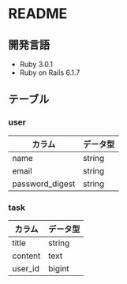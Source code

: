 # README

## 開発言語
- Ruby 3.0.1
- Ruby on Rails 6.1.7

## テーブル
### user
| カラム | データ型 |
| ---- | ---- |
| name | string |
| email | string |
| password_digest | string |

### task
| カラム | データ型 |
| ---- | ---- |
| title | string |
| content | text |
| user_id | bigint |